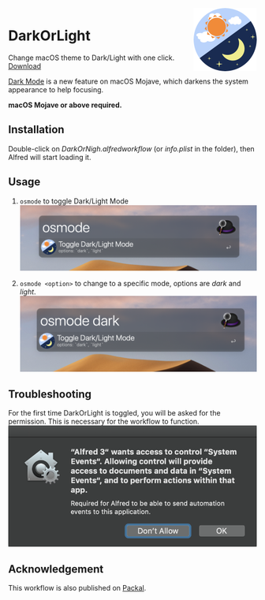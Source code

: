 <img src="./raw/icon.png" width:auto height=128pt align="right" />

# DarkOrLight
Change macOS theme to Dark/Light with one click.
[Download](https://github.com/BaksiLi/AlfredWorkflows/tree/master/workflows/DarkOrLight.alfredworkflow?raw=true)

[Dark Mode](https://support.apple.com/en-us/HT208976) is a new feature on macOS Mojave, which darkens the system appearance to help focusing.

**macOS Mojave or above required.**

## Installation
Double-click on *DarkOrNigh.alfredworkflow* (or *info.plist* in the folder), then Alfred will start loading it.  

## Usage
1. `osmode` to toggle Dark/Light Mode
![osmode](resources/fig2.png)

1. `osmode <option>` to change to a specific mode, options are *dark* and *light*.
![osmode with options](resources/fig3.png)

## Troubleshooting
For the first time DarkOrLight is toggled, you will be asked for the permission. This is necessary for the workflow to function.
![fig1](resources/fig1.png)

## Acknowledgement
This workflow is also published on [Packal](http://www.packal.org/workflow/darkorlight).
